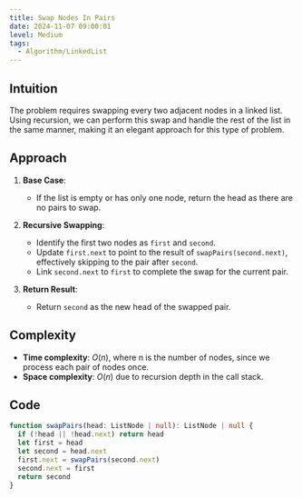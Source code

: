 ```yaml
---
title: Swap Nodes In Pairs
date: 2024-11-07 09:00:01
level: Medium
tags:  
  - Algorithm/LinkedList
---
```


## Intuition

The problem requires swapping every two adjacent nodes in a linked list. Using recursion, we can perform this swap and handle the rest of the list in the same manner, making it an elegant approach for this type of problem.

## Approach

1. **Base Case**:
   - If the list is empty or has only one node, return the head as there are no pairs to swap.

2. **Recursive Swapping**:
   - Identify the first two nodes as `first` and `second`.
   - Update `first.next` to point to the result of `swapPairs(second.next)`, effectively skipping to the pair after `second`.
   - Link `second.next` to `first` to complete the swap for the current pair.

3. **Return Result**:
   - Return `second` as the new head of the swapped pair.

## Complexity

- **Time complexity**: $O(n)$, where n is the number of nodes, since we process each pair of nodes once.
- **Space complexity**: $O(n)$ due to recursion depth in the call stack.

## Code

```ts
function swapPairs(head: ListNode | null): ListNode | null {
  if (!head || !head.next) return head
  let first = head
  let second = head.next
  first.next = swapPairs(second.next)
  second.next = first
  return second
}
```


